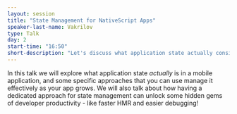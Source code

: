```yaml
---
layout: session
title: "State Management for NativeScript Apps"
speaker-last-name: Vakrilov
type: Talk
day: 2
start-time: "16:50"
short-description: "Let's discuss what application state actually consists of, and go trough different state-management approaches you can use for your mobile app."
---
```


In this talk we will explore what application state *actually* is in a mobile application, and some specific approaches that you can use manage it effectively as your app grows. We will also talk about how having a dedicated approach for state management can unlock some hidden gems of developer productivity - like faster HMR and easier debugging!